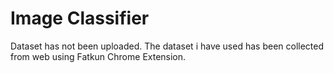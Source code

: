 # Image Classifier
Dataset has not been uploaded. The dataset i have used has been collected from web using Fatkun Chrome Extension.
